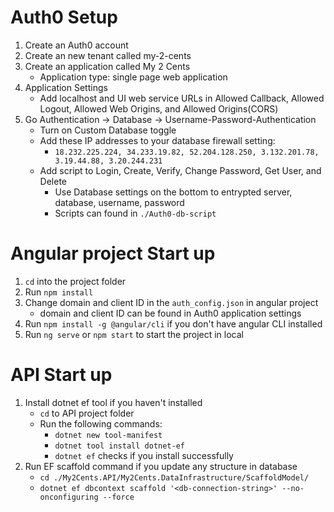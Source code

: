 # Auth0 Setup
1. Create an Auth0 account
2. Create an new tenant called my-2-cents
3. Create an application called My 2 Cents
   - Application type: single page web application
4. Application Settings
   - Add localhost and UI web service URLs in Allowed Callback, Allowed Logout, Allowed Web Origins, and Allowed Origins(CORS)
5. Go Authentication -> Database -> Username-Password-Authentication
   - Turn on Custom Database toggle
   - Add these IP addresses to your database firewall setting:
     - `18.232.225.224, 34.233.19.82, 52.204.128.250, 3.132.201.78, 3.19.44.88, 3.20.244.231`
   - Add script to Login, Create, Verify, Change Password, Get User, and Delete
     - Use Database settings on the bottom to entrypted server, database, username, password
     - Scripts can found in `./Auth0-db-script`

# Angular project Start up
1. `cd` into the project folder
2. Run `npm install`
3. Change domain and client ID in the `auth_config.json` in angular project
   - domain and client ID can be found in Auth0 application settings
4. Run `npm install -g @angular/cli` if you don't have angular CLI installed
5. Run `ng serve` or `npm start` to start the project in local

# API Start up
1. Install dotnet ef tool if you haven't installed
   - `cd` to API project folder
   - Run the following commands:
     - `dotnet new tool-manifest` 
     - `dotnet tool install dotnet-ef`
     - `dotnet ef` checks if you install successfully
2. Run EF scaffold command if you update any structure in database
   - `cd ./My2Cents.API/My2Cents.DataInfrastructure/ScaffoldModel/`
   - `dotnet ef dbcontext scaffold '<db-connection-string>' --no-onconfiguring --force `
